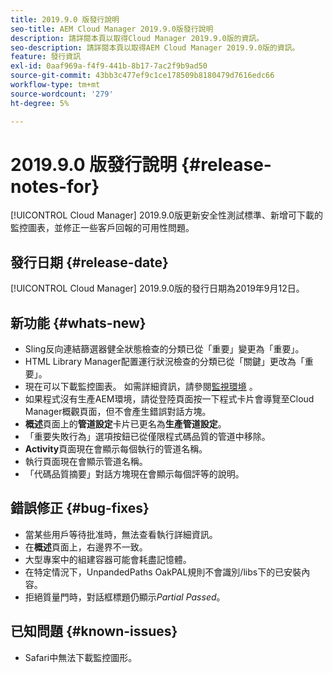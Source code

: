 ```yaml
---
title: 2019.9.0 版發行說明
seo-title: AEM Cloud Manager 2019.9.0版發行說明
description: 請詳閱本頁以取得Cloud Manager 2019.9.0版的資訊。
seo-description: 請詳閱本頁以取得AEM Cloud Manager 2019.9.0版的資訊。
feature: 發行資訊
exl-id: 0aaf969a-f4f9-441b-8b17-7ac2f9b9ad50
source-git-commit: 43bb3c477ef9c1ce178509b8180479d7616edc66
workflow-type: tm+mt
source-wordcount: '279'
ht-degree: 5%

---
```


# 2019.9.0 版發行說明 {#release-notes-for}

[!UICONTROL Cloud Manager] 2019.9.0版更新安全性測試標準、新增可下載的監控圖表，並修正一些客戶回報的可用性問題。

## 發行日期 {#release-date}

[!UICONTROL Cloud Manager] 2019.9.0版的發行日期為2019年9月12日。

## 新功能 {#whats-new}

* Sling反向連結篩選器健全狀態檢查的分類已從「重要」變更為「重要」。
* HTML Library Manager配置運行狀況檢查的分類已從「關鍵」更改為「重要」。
* 現在可以下載監控圖表。 如需詳細資訊，請參閱[監視環境](monitor-your-environments.md) 。
* 如果程式沒有生產AEM環境，請從登陸頁面按一下程式卡片會導覽至Cloud Manager概觀頁面，但不會產生錯誤對話方塊。
* **概述**&#x200B;頁面上的&#x200B;**管道設定**&#x200B;卡片已更名為&#x200B;**生產管道設定**。
* 「重要失敗行為」選項按鈕已從僅限程式碼品質的管道中移除。
* **Activity**&#x200B;頁面現在會顯示每個執行的管道名稱。
* 執行頁面現在會顯示管道名稱。
* 「代碼品質摘要」對話方塊現在會顯示每個評等的說明。

## 錯誤修正 {#bug-fixes}

* 當某些用戶等待批准時，無法查看執行詳細資訊。
* 在&#x200B;**概述**&#x200B;頁面上，右邊界不一致。
* 大型專案中的組建容器可能會耗盡記憶體。
* 在特定情況下，UnpandedPaths OakPAL規則不會識別/libs下的已安裝內容。
* 拒絕質量門時，對話框標題仍顯示&#x200B;*Partial Passed*。

## 已知問題 {#known-issues}

* Safari中無法下載監控圖形。
